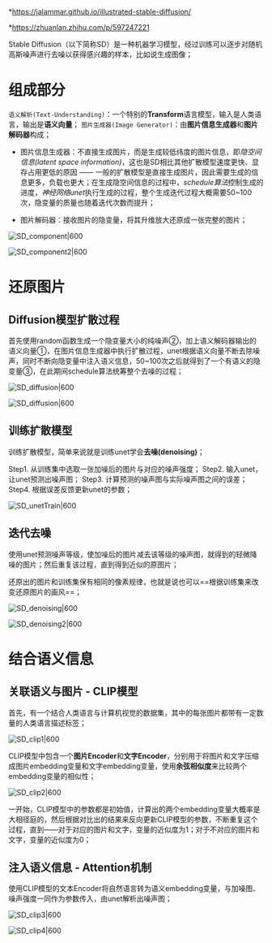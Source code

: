 *https://jalammar.github.io/illustrated-stable-diffusion/

*https://zhuanlan.zhihu.com/p/597247221

Stable Diffusion（以下简称SD）是一种机器学习模型，经过训练可以逐步对随机高斯噪声进行去噪以获得感兴趣的样本，比如说生成图像；

# 组成部分

`语义解析(Text-Understanding)`：一个特别的**Transform**语言模型，输入是人类语言，输出是**语义向量**；
`图片生成器(Image Generator)`：由**图片信息生成器**和**图片解码器**构成；

- 图片信息生成器：不直接生成图片，而是生成较低纬度的图片信息，即*隐空间信息(latent space information)*，这也是SD相比其他扩散模型速度更快、显存占用更低的原因 —— 一般的扩散模型是直接生成图片，因此需要生成的信息更多，负载也更大；在生成隐空间信息的过程中，*schedule算法*控制生成的进度，*神经网络unet*执行生成的过程，整个生成迭代过程大概需要50~100次，隐变量的质量也随着迭代次数而提升；

- 图片解码器：接收图片的隐变量，将其升维放大还原成一张完整的图片；

![SD_component|600](https://pic-1315225359.cos.ap-shanghai.myqcloud.com/20230320092200.png)

![SD_component2|600](https://pic-1315225359.cos.ap-shanghai.myqcloud.com/20230320102444.png)

# 还原图片

## Diffusion模型扩散过程

首先使用random函数生成一个隐变量大小的纯噪声②，加上语义解码器输出的语义向量①，在图片信息生成器中执行扩散过程，unet根据语义向量不断去除噪声，同时不断向隐变量中注入语义信息，50~100次之后就得到了一个有语义的隐变量③，在此期间schedule算法统筹整个去噪的过程；

![SD_diffusion|600](https://pic-1315225359.cos.ap-shanghai.myqcloud.com/20230320111756.png)

![SD_diffusion|600](https://pic-1315225359.cos.ap-shanghai.myqcloud.com/20230320113239.png)

## 训练扩散模型

训练扩散模型，简单来说就是训练unet学会**去噪(denoising)**；

Step1. 从训练集中选取一张加噪后的图片与对应的噪声强度；
Step2. 输入unet，让unet预测出噪声图；
Step3. 计算预测的噪声图与实际噪声图之间的误差；
Step4. 根据误差反馈更新unet的参数；

![SD_unetTrain|600](https://pic-1315225359.cos.ap-shanghai.myqcloud.com/20230320132325.png)

## 迭代去噪

使用unet预测噪声等级，使加噪后的图片减去该等级的噪声图，就得到的轻微降噪的图片；然后重复该过程，直到得到近似的原图片；

还原出的图片和训练集保有相同的像素规律，也就是说也可以==根据训练集来改变还原图片的画风==；

![SD_denoising|600](https://pic-1315225359.cos.ap-shanghai.myqcloud.com/20230320132952.png)

![SD_denoising2|600](https://pic-1315225359.cos.ap-shanghai.myqcloud.com/20230320133035.png)


# 结合语义信息

## 关联语义与图片 - CLIP模型

首先，有一个结合人类语言与计算机视觉的数据集，其中的每张图片都带有一定数量的人类语言描述标签；

![SD_clip1|600](https://pic-1315225359.cos.ap-shanghai.myqcloud.com/20230320134732.png)

CLIP模型中包含一个**图片Encoder**和**文字Encoder**，分别用于将图片和文字压缩成图片embedding变量和文字embedding变量，使用**余弦相似度**来比较两个embedding变量的相似性；

![SD_clip2|600](https://pic-1315225359.cos.ap-shanghai.myqcloud.com/20230320140327.png)

一开始，CLIP模型中的参数都是初始值，计算出的两个embedding变量大概率是大相径庭的，然后根据对比出的结果来反向更新CLIP模型的参数，不断重复这个过程，直到——对于对应的图片和文字，变量的近似度为1；对于不对应的图片和文字，变量的近似度为0；

## 注入语义信息 - Attention机制

使用CLIP模型的文本Encoder将自然语言转为语义embedding变量，与加噪图、噪声强度一同作为参数传入，由unet解析出噪声图；

![SD_clip3|600](https://pic-1315225359.cos.ap-shanghai.myqcloud.com/20230320203141.png)

![SD_clip4|600](https://pic-1315225359.cos.ap-shanghai.myqcloud.com/20230320203749.png)

